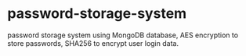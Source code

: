 # password-storage-system
password storage system using MongoDB database, AES encryption to store passwords, SHA256 to encrypt user login data.
